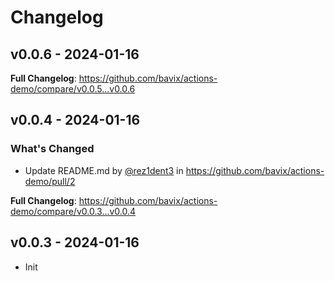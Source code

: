 # Changelog

## v0.0.6 - 2024-01-16

**Full Changelog**: https://github.com/bavix/actions-demo/compare/v0.0.5...v0.0.6

## v0.0.4 - 2024-01-16

### What's Changed

* Update README.md by [@rez1dent3](https://github.com/rez1dent3) in https://github.com/bavix/actions-demo/pull/2

**Full Changelog**: https://github.com/bavix/actions-demo/compare/v0.0.3...v0.0.4

## v0.0.3 - 2024-01-16

- Init
